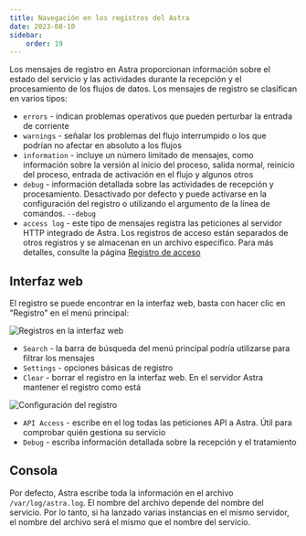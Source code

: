 ```yaml
---
title: Navegación en los registros del Astra
date: 2023-08-10
sidebar:
    order: 19
---
```


Los mensajes de registro en Astra proporcionan información sobre el estado del servicio y las actividades durante la recepción y el procesamiento de los flujos de datos. Los mensajes de registro se clasifican en varios tipos:

- `errors` - indican problemas operativos que pueden perturbar la entrada de corriente
- `warnings` - señalar los problemas del flujo interrumpido o los que podrían no afectar en absoluto a los flujos
- `information` - incluye un número limitado de mensajes, como información sobre la versión al inicio del proceso, salida normal, reinicio del proceso, entrada de activación en el flujo y algunos otros
- `debug` - información detallada sobre las actividades de recepción y procesamiento. Desactivado por defecto y puede activarse en la configuración del registro o utilizando el argumento de la línea de comandos. `--debug`
- `access log` - este tipo de mensajes registra las peticiones al servidor HTTP integrado de Astra. Los registros de acceso están separados de otros registros y se almacenan en un archivo específico. Para más detalles, consulte la página [Registro de acceso](/es/astra/admin-guide/access)

## Interfaz web[](/es/astra/admin-guide/logs#web-interface)

El registro se puede encontrar en la interfaz web, basta con hacer clic en "Registro" en el menú principal:

![Registros en la interfaz web](https://cdn.cesbo.com/help/astra/admin-guide/log/web.png)

- `Search` - la barra de búsqueda del menú principal podría utilizarse para filtrar los mensajes
- `Settings` - opciones básicas de registro
- `Clear` - borrar el registro en la interfaz web. En el servidor Astra mantener el registro como está

![Configuración del registro](https://cdn.cesbo.com/help/astra/admin-guide/log/web-settings.png)

- `API Access` - escribe en el log todas las peticiones API a Astra. Útil para comprobar quién gestiona su servicio
- `Debug` - escriba información detallada sobre la recepción y el tratamiento

## Consola[](/es/astra/admin-guide/logs#console)

Por defecto, Astra escribe toda la información en el archivo `/var/log/astra.log`. El nombre del archivo depende del nombre del servicio. Por lo tanto, si ha lanzado varias instancias en el mismo servidor, el nombre del archivo será el mismo que el nombre del servicio.
